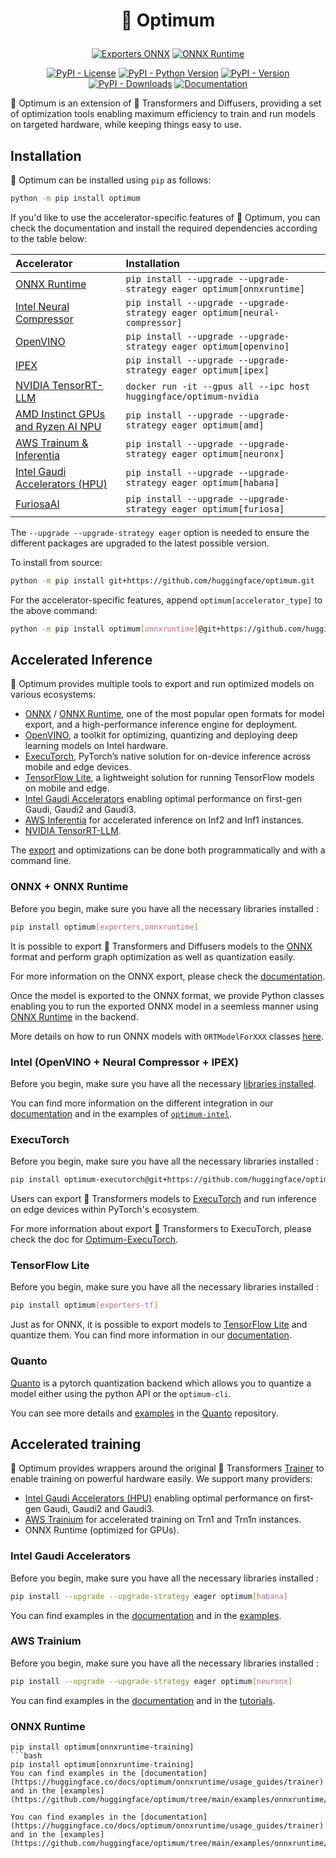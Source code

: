 <!---
Copyright 2025 The HuggingFace Team. All rights reserved.

Licensed under the Apache License, Version 2.0 (the "License");
you may not use this file except in compliance with the License.
You may obtain a copy of the License at

    http://www.apache.org/licenses/LICENSE-2.0

Unless required by applicable law or agreed to in writing, software
distributed under the License is distributed on an "AS IS" BASIS,
WITHOUT WARRANTIES OR CONDITIONS OF ANY KIND, either express or implied.
See the License for the specific language governing permissions and
limitations under the License.
-->

<h1 align="center"> <p>🤗 Optimum</p></h1>

<p align="center">
    <a href="https://github.com/huggingface/optimum/actions/workflows/test_exporters_onnx.yml"><img alt="Exporters ONNX" src="https://github.com/huggingface/optimum/actions/workflows/test_exporters_onnx.yml/badge.svg"/></a>
    <a href="https://github.com/huggingface/optimum/actions/workflows/test_onnxruntime.yml"><img alt="ONNX Runtime" src="https://github.com/huggingface/optimum/actions/workflows/test_onnxruntime.yml/badge.svg"/></a>
</p>
<p align="center">
    <a href="https://pypi.org/project/optimum/"><img alt="PyPI - License" src="https://img.shields.io/pypi/l/optimum"/></a>
    <a href="https://pypi.org/project/optimum/"><img alt="PyPI - Python Version" src="https://img.shields.io/pypi/pyversions/optimum"/></a>
    <a href="https://pypi.org/project/optimum/"><img alt="PyPI - Version" src="https://img.shields.io/pypi/v/optimum"/></a>
    <a href="https://pypi.org/project/optimum/"><img alt="PyPI - Downloads" src="https://img.shields.io/pypi/dm/optimum"/></a>
    <a href="https://huggingface.co/docs/optimum/index"><img alt="Documentation" src="https://img.shields.io/website/http/huggingface.co/docs/optimum/index.svg?down_color=red&down_message=offline&up_message=online"/></a>
</p>

🤗 Optimum is an extension of 🤗 Transformers and Diffusers, providing a set of optimization tools enabling maximum efficiency to train and run models on targeted hardware, while keeping things easy to use.

## Installation

🤗 Optimum can be installed using `pip` as follows:

```bash
python -m pip install optimum
```

If you'd like to use the accelerator-specific features of 🤗 Optimum, you can check the documentation and install the required dependencies according to the table below:

| Accelerator                                                                         | Installation                                                                |
| :---------------------------------------------------------------------------------- | :-------------------------------------------------------------------------- |
| [ONNX Runtime](https://huggingface.co/docs/optimum/onnxruntime/overview)            | `pip install --upgrade --upgrade-strategy eager optimum[onnxruntime]`       |
| [Intel Neural Compressor](https://huggingface.co/docs/optimum/intel/index)          | `pip install --upgrade --upgrade-strategy eager optimum[neural-compressor]` |
| [OpenVINO](https://huggingface.co/docs/optimum/intel/index)                         | `pip install --upgrade --upgrade-strategy eager optimum[openvino]`          |
| [IPEX](https://huggingface.co/docs/optimum/intel/ipex/inference)                    | `pip install --upgrade --upgrade-strategy eager optimum[ipex]`              |
| [NVIDIA TensorRT-LLM](https://huggingface.co/docs/optimum/main/en/nvidia_overview)  | `docker run -it --gpus all --ipc host huggingface/optimum-nvidia`           |
| [AMD Instinct GPUs and Ryzen AI NPU](https://huggingface.co/docs/optimum/amd/index) | `pip install --upgrade --upgrade-strategy eager optimum[amd]`               |
| [AWS Trainum & Inferentia](https://huggingface.co/docs/optimum-neuron/index)        | `pip install --upgrade --upgrade-strategy eager optimum[neuronx]`           |
| [Intel Gaudi Accelerators (HPU)](https://huggingface.co/docs/optimum/habana/index)     | `pip install --upgrade --upgrade-strategy eager optimum[habana]`            |
| [FuriosaAI](https://huggingface.co/docs/optimum/furiosa/index)                      | `pip install --upgrade --upgrade-strategy eager optimum[furiosa]`           |

The `--upgrade --upgrade-strategy eager` option is needed to ensure the different packages are upgraded to the latest possible version.

To install from source:

```bash
python -m pip install git+https://github.com/huggingface/optimum.git
```

For the accelerator-specific features, append `optimum[accelerator_type]` to the above command:

```bash
python -m pip install optimum[onnxruntime]@git+https://github.com/huggingface/optimum.git
```

## Accelerated Inference

🤗 Optimum provides multiple tools to export and run optimized models on various ecosystems:

- [ONNX](https://huggingface.co/docs/optimum/exporters/onnx/usage_guides/export_a_model) / [ONNX Runtime](https://huggingface.co/docs/optimum/onnxruntime/usage_guides/models), one of the most popular open formats for model export, and a high-performance inference engine for deployment.
- [OpenVINO](https://huggingface.co/docs/optimum/intel/inference), a toolkit for optimizing, quantizing and deploying deep learning models on Intel hardware.
- [ExecuTorch](https://huggingface.co/docs/optimum-executorch/guides/export), PyTorch’s native solution for on-device inference across mobile and edge devices.
- [TensorFlow Lite](https://huggingface.co/docs/optimum/exporters/tflite/usage_guides/export_a_model), a lightweight solution for running TensorFlow models on mobile and edge.
- [Intel Gaudi Accelerators](https://huggingface.co/docs/optimum/main/en/habana/usage_guides/accelerate_inference) enabling optimal performance on first-gen Gaudi, Gaudi2 and Gaudi3.
- [AWS Inferentia](https://huggingface.co/docs/optimum-neuron/en/guides/models) for accelerated inference on Inf2 and Inf1 instances.
- [NVIDIA TensorRT-LLM](https://huggingface.co/blog/optimum-nvidia).

The [export](https://huggingface.co/docs/optimum/exporters/overview) and optimizations can be done both programmatically and with a command line.

### ONNX + ONNX Runtime

Before you begin, make sure you have all the necessary libraries installed :

```bash
pip install optimum[exporters,onnxruntime]
```

It is possible to export 🤗 Transformers and Diffusers models to the [ONNX](https://onnx.ai/) format and perform graph optimization as well as quantization easily.

For more information on the ONNX export, please check the [documentation](https://huggingface.co/docs/optimum/exporters/onnx/usage_guides/export_a_model).

Once the model is exported to the ONNX format, we provide Python classes enabling you to run the exported ONNX model in a seemless manner using [ONNX Runtime](https://onnxruntime.ai/) in the backend.

More details on how to run ONNX models with `ORTModelForXXX` classes [here](https://huggingface.co/docs/optimum/main/en/onnxruntime/usage_guides/models).

### Intel (OpenVINO + Neural Compressor + IPEX)

Before you begin, make sure you have all the necessary [libraries installed](https://huggingface.co/docs/optimum/main/en/intel/installation).

You can find more information on the different integration in our [documentation](https://huggingface.co/docs/optimum/main/en/intel/index) and in the examples of [`optimum-intel`](https://github.com/huggingface/optimum-intel).

### ExecuTorch

Before you begin, make sure you have all the necessary libraries installed :

```bash
pip install optimum-executorch@git+https://github.com/huggingface/optimum-executorch.git
```

Users can export 🤗 Transformers models to [ExecuTorch](https://github.com/pytorch/executorch) and run inference on edge devices within PyTorch's ecosystem.

For more information about export 🤗 Transformers to ExecuTorch, please check the doc for [Optimum-ExecuTorch](https://huggingface.co/docs/optimum-executorch/guides/export).

### TensorFlow Lite

Before you begin, make sure you have all the necessary libraries installed :

```bash
pip install optimum[exporters-tf]
```

Just as for ONNX, it is possible to export models to [TensorFlow Lite](https://www.tensorflow.org/lite) and quantize them.
You can find more information in our [documentation](https://huggingface.co/docs/optimum/main/exporters/tflite/usage_guides/export_a_model).

### Quanto

[Quanto](https://github.com/huggingface/optimum-quanto) is a pytorch quantization backend which allows you to quantize a model either using the python API or the `optimum-cli`.

You can see more details and [examples](https://github.com/huggingface/optimum-quanto/tree/main/examples) in the [Quanto](https://github.com/huggingface/optimum-quanto) repository.

## Accelerated training

🤗 Optimum provides wrappers around the original 🤗 Transformers [Trainer](https://huggingface.co/docs/transformers/main_classes/trainer) to enable training on powerful hardware easily.
We support many providers:

- [Intel Gaudi Accelerators (HPU)](https://huggingface.co/docs/optimum/main/en/habana/usage_guides/accelerate_training) enabling optimal performance on first-gen Gaudi, Gaudi2 and Gaudi3.
- [AWS Trainium](https://huggingface.co/docs/optimum-neuron/training_tutorials/sft_lora_finetune_llm) for accelerated training on Trn1 and Trn1n instances.
- ONNX Runtime (optimized for GPUs).

### Intel Gaudi Accelerators

Before you begin, make sure you have all the necessary libraries installed :

```bash
pip install --upgrade --upgrade-strategy eager optimum[habana]
```

You can find examples in the [documentation](https://huggingface.co/docs/optimum/habana/quickstart) and in the [examples](https://github.com/huggingface/optimum-habana/tree/main/examples).

### AWS Trainium

Before you begin, make sure you have all the necessary libraries installed :

```bash
pip install --upgrade --upgrade-strategy eager optimum[neuronx]
```

You can find examples in the [documentation](https://huggingface.co/docs/optimum-neuron/index) and in the [tutorials](https://huggingface.co/docs/optimum-neuron/tutorials/fine_tune_bert).

### ONNX Runtime

```bashyou begin, make sure you have all the necessary libraries installed :
pip install optimum[onnxruntime-training]
```bash
pip install optimum[onnxruntime-training]
You can find examples in the [documentation](https://huggingface.co/docs/optimum/onnxruntime/usage_guides/trainer) and in the [examples](https://github.com/huggingface/optimum/tree/main/examples/onnxruntime/training).

You can find examples in the [documentation](https://huggingface.co/docs/optimum/onnxruntime/usage_guides/trainer) and in the [examples](https://github.com/huggingface/optimum/tree/main/examples/onnxruntime/training).
